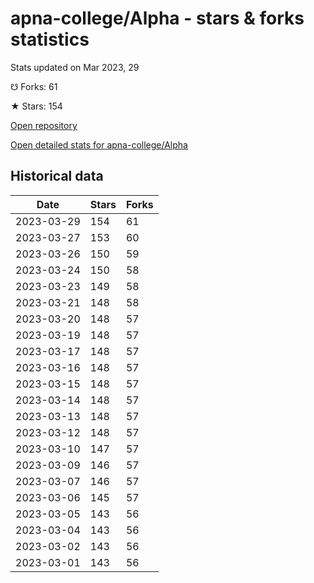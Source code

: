 # apna-college/Alpha - stars & forks statistics

Stats updated on Mar 2023, 29

☋ Forks: 61

★ Stars: 154

[Open repository](https://github.com/apna-college/Alpha)

[Open detailed stats for apna-college/Alpha](https://reviewgithub.com/rep/apna-college/Alpha)

## Historical data
| Date | Stars | Forks |
|------|-------|-------|
| 2023-03-29 | 154 | 61 | 
| 2023-03-27 | 153 | 60 | 
| 2023-03-26 | 150 | 59 | 
| 2023-03-24 | 150 | 58 | 
| 2023-03-23 | 149 | 58 | 
| 2023-03-21 | 148 | 58 | 
| 2023-03-20 | 148 | 57 | 
| 2023-03-19 | 148 | 57 | 
| 2023-03-17 | 148 | 57 | 
| 2023-03-16 | 148 | 57 | 
| 2023-03-15 | 148 | 57 | 
| 2023-03-14 | 148 | 57 | 
| 2023-03-13 | 148 | 57 | 
| 2023-03-12 | 148 | 57 | 
| 2023-03-10 | 147 | 57 | 
| 2023-03-09 | 146 | 57 | 
| 2023-03-07 | 146 | 57 | 
| 2023-03-06 | 145 | 57 | 
| 2023-03-05 | 143 | 56 | 
| 2023-03-04 | 143 | 56 | 
| 2023-03-02 | 143 | 56 | 
| 2023-03-01 | 143 | 56 | 

